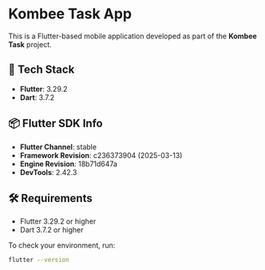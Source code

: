 # Kombee Task App

This is a Flutter-based mobile application developed as part of the **Kombee Task** project.

## 🚀 Tech Stack

- **Flutter**: 3.29.2
- **Dart**: 3.7.2

## 📦 Flutter SDK Info

- **Flutter Channel**: stable
- **Framework Revision**: c236373904 (2025-03-13)
- **Engine Revision**: 18b71d647a
- **DevTools**: 2.42.3

## 🛠 Requirements

- Flutter 3.29.2 or higher
- Dart 3.7.2 or higher

To check your environment, run:

```bash
flutter --version
